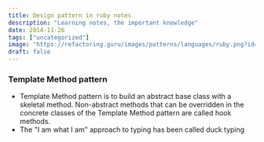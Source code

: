 ```yaml
---
title: Design pattern in ruby notes
description: "Learning notes, the important knowledge"
date: 2014-11-26
tags: ["uncategorized"]
image: "https://refactoring.guru/images/patterns/languages/ruby.png?id=f9f66be3c4a30f3e71a330ca61659d4c"
draft: false
---
```


### Template Method pattern
- Template Method pattern is to build an abstract base class with a skeletal method. Non-abstract methods that can be overridden in the concrete classes of the Template Method pattern are called hook methods. 
- The "I am what I am" approach to typing has been called duck typing